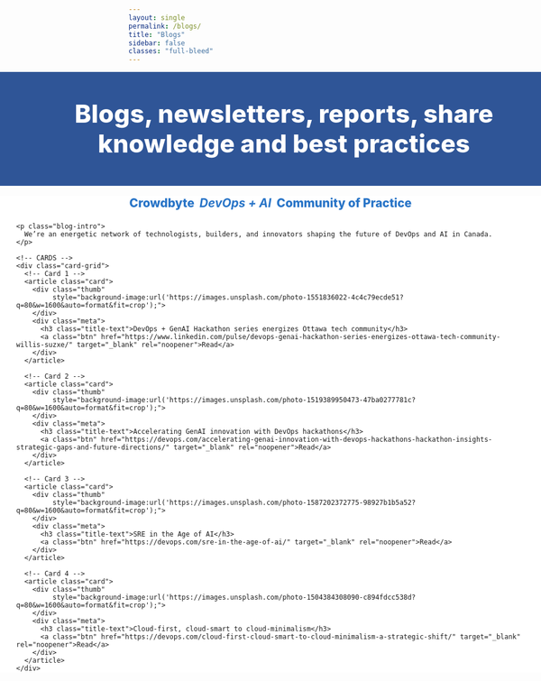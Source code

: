 ```yaml
---
layout: single
permalink: /blogs/
title: "Blogs"
sidebar: false
classes: "full-bleed"
---
```


<style>
/* Hide built-in page title; we use the hero heading */
.page__title { display:none !important; }

/* Hide Previous / Next pager on this page only */
.pagination, .pagination--pager { display:none !important; }

/* ===== Full-bleed helpers ===== */
.page.full-bleed .page__inner-wrap,
.page.full-bleed .page__content {
  max-width: none !important;
  padding-left: 0 !important;
  padding-right: 0 !important;
}
.full-bleed-row {
  width: 100vw;
  margin-left: calc(50% - 50vw);
  margin-right: calc(50% - 50vw);
}

/* ===== HERO (full width, centered) ===== */
.blog-hero {
  background:#2f5597;
  color:#fff;
  padding: clamp(28px,5vw,56px) 24px;
  text-align:center;
}
.blog-hero h1 {
  margin:0;
  font-weight:800;
  font-size: clamp(28px,4.6vw,56px);
  line-height:1.2;
  letter-spacing:.2px;
}

/* ===== BODY (full width) ===== */
.blog-body.full-bleed-row { background:#fff; }
.blog-inner {
  max-width: none;
  padding: 0 clamp(12px, 3vw, 48px);
  margin: 18px 0 64px;
}

/* Subtitle */
.blog-subtitle {
  text-align:center;
  font-weight: 800;
  color:#2874c7;
  font-size: clamp(18px, 2.2vw, 24px);
  margin: 8px 0 22px;
}

/* Intro */
.blog-intro {
  margin: 0 auto 24px;
  line-height: 1.5;
  max-width: 90ch;
  text-align: center;
}

/* ===== Card grid (edge-to-edge, responsive) ===== */
.card-grid {
  display:grid;
  grid-template-columns: repeat(auto-fit, minmax(280px, 1fr));
  gap: clamp(12px, 2vw, 28px);
}

/* Blog card */
.card {
  position: relative;
  border-radius: 18px;
  overflow: hidden;
  box-shadow: 0 8px 30px rgba(0,0,0,.06);
  background: #f6f8fb;
  min-height: 240px;
  display:flex;
  flex-direction:column;
  isolation:isolate;
}

/* Photo header (real images) */
.card .thumb {
  min-height: 180px;
  background-size: cover;
  background-position: center;
  background-repeat: no-repeat;
}

/* Title + actions below the photo */
.card .meta {
  padding: 14px 16px 16px;
  display:grid;
  grid-template-columns: 1fr auto;
  gap: 12px;
  align-items:center;
}

/* SIMPLE TITLE (plain letters, no colored cover) */
.card .title-text {
  margin: 0;
  font-weight: 800;
  font-size: 1rem;
  line-height: 1.25;
  color: #1f2937;   /* neutral dark */
}

@media (min-width: 900px){
  .card .title-text { font-size: 1.05rem; }
}

/* Button */
.card .btn {
  display:inline-block;
  line-height: 1;
  padding: 10px 14px;
  border-radius: 999px;
  background:#2f5597;
  color:#fff !important;
  text-decoration:none;
  font-weight:700;
  font-size:.92rem;
  transition: transform .05s ease, box-shadow .2s ease, background .2s ease;
  box-shadow: 0 4px 14px rgba(47,85,151,.22);
  white-space: nowrap;
}
.card .btn:hover { background:#2874c7; text-decoration:none; }
.card .btn:active { transform: translateY(1px); }

/* Optional: subtle divider line above meta */
.card .meta { border-top: 1px solid rgba(0,0,0,.06); }
</style>

<!-- HERO -->
<div class="full-bleed-row blog-hero">
  <h1>Blogs, newsletters, reports, share knowledge and best practices</h1>
</div>

<!-- BODY -->
<div class="blog-body full-bleed-row">
  <div class="blog-inner">
    <div class="blog-subtitle">Crowdbyte&nbsp;&nbsp;<em><strong>DevOps + AI</strong></em>&nbsp;&nbsp;Community of Practice</div>

    <p class="blog-intro">
      We’re an energetic network of technologists, builders, and innovators shaping the future of DevOps and AI in Canada.
    </p>

    <!-- CARDS -->
    <div class="card-grid">
      <!-- Card 1 -->
      <article class="card">
        <div class="thumb"
             style="background-image:url('https://images.unsplash.com/photo-1551836022-4c4c79ecde51?q=80&w=1600&auto=format&fit=crop');">
        </div>
        <div class="meta">
          <h3 class="title-text">DevOps + GenAI Hackathon series energizes Ottawa tech community</h3>
          <a class="btn" href="https://www.linkedin.com/pulse/devops-genai-hackathon-series-energizes-ottawa-tech-community-willis-suzxe/" target="_blank" rel="noopener">Read</a>
        </div>
      </article>

      <!-- Card 2 -->
      <article class="card">
        <div class="thumb"
             style="background-image:url('https://images.unsplash.com/photo-1519389950473-47ba0277781c?q=80&w=1600&auto=format&fit=crop');">
        </div>
        <div class="meta">
          <h3 class="title-text">Accelerating GenAI innovation with DevOps hackathons</h3>
          <a class="btn" href="https://devops.com/accelerating-genai-innovation-with-devops-hackathons-hackathon-insights-strategic-gaps-and-future-directions/" target="_blank" rel="noopener">Read</a>
        </div>
      </article>

      <!-- Card 3 -->
      <article class="card">
        <div class="thumb"
             style="background-image:url('https://images.unsplash.com/photo-1587202372775-98927b1b5a52?q=80&w=1600&auto=format&fit=crop');">
        </div>
        <div class="meta">
          <h3 class="title-text">SRE in the Age of AI</h3>
          <a class="btn" href="https://devops.com/sre-in-the-age-of-ai/" target="_blank" rel="noopener">Read</a>
        </div>
      </article>

      <!-- Card 4 -->
      <article class="card">
        <div class="thumb"
             style="background-image:url('https://images.unsplash.com/photo-1504384308090-c894fdcc538d?q=80&w=1600&auto=format&fit=crop');">
        </div>
        <div class="meta">
          <h3 class="title-text">Cloud-first, cloud-smart to cloud-minimalism</h3>
          <a class="btn" href="https://devops.com/cloud-first-cloud-smart-to-cloud-minimalism-a-strategic-shift/" target="_blank" rel="noopener">Read</a>
        </div>
      </article>
    </div>
  </div>
</div>
